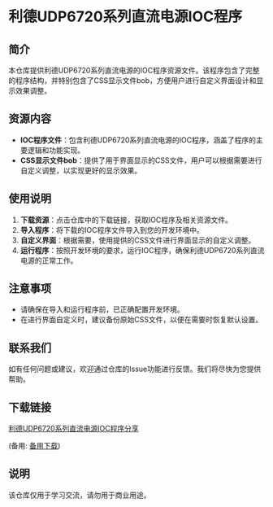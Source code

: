 # 利德UDP6720系列直流电源IOC程序

## 简介

本仓库提供利德UDP6720系列直流电源的IOC程序资源文件。该程序包含了完整的程序结构，并特别包含了CSS显示文件bob，方便用户进行自定义界面设计和显示效果调整。

## 资源内容

- **IOC程序文件**：包含利德UDP6720系列直流电源的IOC程序，涵盖了程序的主要逻辑和功能实现。
- **CSS显示文件bob**：提供了用于界面显示的CSS文件，用户可以根据需要进行自定义调整，以实现更好的显示效果。

## 使用说明

1. **下载资源**：点击仓库中的下载链接，获取IOC程序及相关资源文件。
2. **导入程序**：将下载的IOC程序文件导入到您的开发环境中。
3. **自定义界面**：根据需要，使用提供的CSS文件进行界面显示的自定义调整。
4. **运行程序**：按照开发环境的要求，运行IOC程序，确保利德UDP6720系列直流电源的正常工作。

## 注意事项

- 请确保在导入和运行程序前，已正确配置开发环境。
- 在进行界面自定义时，建议备份原始CSS文件，以便在需要时恢复默认设置。

## 联系我们

如有任何问题或建议，欢迎通过仓库的Issue功能进行反馈。我们将尽快为您提供帮助。

## 下载链接
[利德UDP6720系列直流电源IOC程序分享](https://pan.quark.cn/s/f9de1b2e1870) 

(备用: [备用下载](https://pan.baidu.com/s/12YblzR31s1cqKwReTO4lJg?pwd=1234))

## 说明

该仓库仅用于学习交流，请勿用于商业用途。
